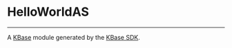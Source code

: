 
# HelloWorldAS
---

A [KBase](https://kbase.us) module generated by the [KBase SDK](https://github.com/kbase/kb_sdk).


